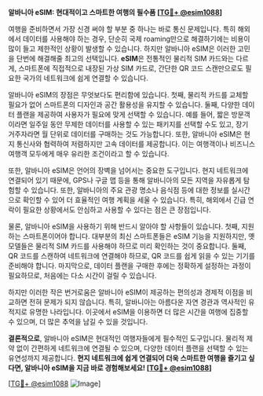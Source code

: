 **알바니아 eSIM: 현대적이고 스마트한 여행의 필수품 [[TG💪+ @esim1088](https://t.me/s/esim1088)]**

여행을 준비하면서 가장 신경 써야 할 부분 중 하나는 바로 통신 문제입니다. 특히 해외에서 데이터를 사용해야 하는 경우, 단순히 국제 roaming만으로 해결하기에는 비용이 많이 들고 제한적인 상황이 발생할 수 있습니다. 하지만 알바니아 eSIM은 이러한 고민을 단번에 해결해줄 최고의 선택입니다. **eSIM**은 전통적인 물리적 SIM 카드와는 다르게, 스마트폰에 직접적으로 내장된 가상 SIM 카드로, 간단한 QR 코드 스캔만으로도 필요한 국가의 네트워크에 쉽게 연결할 수 있습니다.

알바니아 eSIM의 장점은 무엇보다도 편리함에 있습니다. 첫째, 물리적 카드를 교체할 필요가 없어 스마트폰의 디자인과 공간 활용성을 유지할 수 있습니다. 둘째, 다양한 데이터 플랜을 제공하여 사용자가 필요에 맞게 선택할 수 있습니다. 예를 들어, 짧은 방문객이라면 일주일 동안 무제한 데이터를 사용할 수 있는 패키지를 선택할 수도 있고, 장기 거주자라면 월 단위로 데이터를 구매하는 것도 가능합니다. 또한, 알바니아 eSIM은 현지 통신사와 협력하여 저렴하지만 고속 데이터를 제공합니다. 이는 여행객이나 비즈니스 여행객 모두에게 매우 유리한 조건이라고 할 수 있습니다.

또한, 알바니아 eSIM은 언어의 장벽을 넘어서는 중요한 도구입니다. 현지 네트워크에 연결되어 있기 때문에, GPS나 구글 맵 등을 통해 알바니아의 모든 지역을 자유롭게 탐험할 수 있습니다. 또한, 알바니아의 주요 관광 명소나 음식점 등에 대한 정보를 실시간으로 확인할 수 있어 더 효율적인 여행 계획을 세울 수 있습니다. 특히, 해외에서 긴급 연락이 필요한 상황에서도 안심하고 사용할 수 있다는 점은 큰 장점입니다.

물론, 알바니아 eSIM을 사용하기 위해 반드시 알아야 할 사항들이 있습니다. 첫째, 지원하는 스마트폰이어야 합니다. 대부분의 최신 스마트폰들은 eSIM 기능을 지원하지만, 옛 모델들은 물리적 SIM 카드를 사용해야 하므로 미리 확인하는 것이 중요합니다. 둘째, QR 코드를 스캔하여 네트워크에 연결해야 하므로, QR 코드를 쉽게 읽을 수 있는 기기를 준비해야 합니다. 마지막으로, 데이터 플랜을 구매한 후에는 정확하게 설정하는 과정이 필요하므로, 처음에는 다소 시간이 걸릴 수 있습니다.

하지만 이러한 작은 번거로움은 알바니아 eSIM이 제공하는 편의성과 경제적 이점을 비교하면 전혀 문제가 되지 않습니다. 특히, 알바니아는 아름다운 자연 경관과 역사적인 유적지로 유명한 나라입니다. 이곳에서 eSIM을 이용하면 더 많은 시간을 여행에 집중할 수 있으며, 더 많은 추억을 남길 수 있을 것입니다.

**결론적으로**, 알바니아 eSIM은 현대적인 여행자들에게 필수적인 도구입니다. 물리적 제약 없이 간편하게 네트워크에 연결될 수 있으며, 다양한 데이터 플랜을 선택할 수 있는 유연성까지 제공합니다. **현지 네트워크에 쉽게 연결되어 더욱 스마트한 여행을 즐기고 싶다면, 알바니아 eSIM을 지금 바로 경험해보세요! [[TG💪+ @esim1088](https://t.me/s/esim1088)]**

[[TG💪+ @esim1088](https://t.me/s/esim1088) ![Image](https://i.postimg.cc/Y0z9fWf4/image.png)]